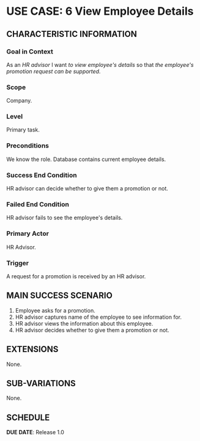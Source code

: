 # USE CASE: 6 View Employee Details

## CHARACTERISTIC INFORMATION

### Goal in Context

As an *HR advisor* I want *to view employee's details* so that *the employee's promotion request can be supported.*

### Scope

Company.

### Level

Primary task.

### Preconditions

We know the role.  Database contains current employee details.

### Success End Condition

HR advisor can decide whether to give them a promotion or not.

### Failed End Condition

HR advisor fails to see the employee's details.

### Primary Actor

HR Advisor.

### Trigger

A request for a promotion is received by an HR advisor.

## MAIN SUCCESS SCENARIO

1. Employee asks for a promotion.
2. HR advisor captures name of the employee to see information for.
3. HR advisor views the information about this employee.
4. HR advisor decides whether to give them a promotion or not.

## EXTENSIONS

None.

## SUB-VARIATIONS

None.

## SCHEDULE

**DUE DATE**: Release 1.0
